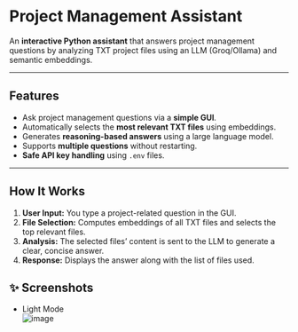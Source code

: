 # Project Management Assistant

An **interactive Python assistant** that answers project management questions by analyzing TXT project files using an LLM (Groq/Ollama) and semantic embeddings.

---

## **Features**

- Ask project management questions via a **simple GUI**.
- Automatically selects the **most relevant TXT files** using embeddings.
- Generates **reasoning-based answers** using a large language model.
- Supports **multiple questions** without restarting.
- **Safe API key handling** using `.env` files.

---

## **How It Works**

1. **User Input:** You type a project-related question in the GUI.  
2. **File Selection:** Computes embeddings of all TXT files and selects the top relevant files.  
3. **Analysis:** The selected files’ content is sent to the LLM to generate a clear, concise answer.  
4. **Response:** Displays the answer along with the list of files used.



## ✨ Screenshots
- Light Mode	
![image]([https://github.com/user-attachments/assets/0b5783a9-bca7-4f20-84e4-74e30ca7df89](https://github.com/kolirolly/placement_labtest_2/blob/a3d59b7d1ad984a9719c8c6217d66b082fdf6467/Screenshot%202025-09-30%20140350.png))
